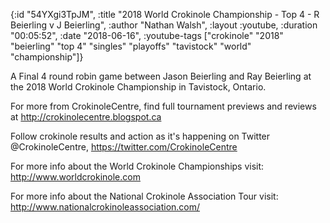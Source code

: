 {:id "54YXgi3TpJM",
 :title
 "2018 World Crokinole Championship - Top 4 - R Beierling v J Beierling",
 :author "Nathan Walsh",
 :layout :youtube,
 :duration "00:05:52",
 :date "2018-06-16",
 :youtube-tags
 ["crokinole"
  "2018"
  "beierling"
  "top 4"
  "singles"
  "playoffs"
  "tavistock"
  "world"
  "championship"]}


A Final 4 round robin game between Jason Beierling and Ray Beierling at the 2018 World Crokinole Championship in Tavistock, Ontario.

For more from CrokinoleCentre, find full tournament previews and reviews at http://crokinolecentre.blogspot.ca

Follow crokinole results and action as it's happening on Twitter @CrokinoleCentre, https://twitter.com/CrokinoleCentre

For more info about the World Crokinole Championships visit: http://www.worldcrokinole.com

For more info about the National Crokinole Association Tour visit: http://www.nationalcrokinoleassociation.com/
